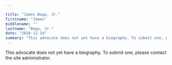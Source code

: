 ```yaml
---

title: "James Bopp, Jr."
firstname: "James"
middlename: ""
lastname: "Bopp, Jr."
date: "2020-12-14"
summary: "This advocate does not yet have a biography. To submit one, please contact the site administrator."
---
```

This advocate does not yet have a biography. To submit one, please contact the site administrator.

